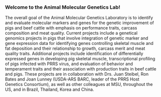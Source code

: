 ### Welcome to the Animal Molecular Genetics Lab!

The overall goal of the Animal Molecular Genetics Laboratory is to identify and evaluate molecular markers and genes for the genetic improvement of pigs and beef cattle with emphasis on performance traits, carcass composition and meat quality. Current projects include a genetical genomics projects in pigs that involve integration of genetic marker and gene expression data for identifying genes controlling skeletal muscle and fat deposition and their relationship to growth, carcass merit and meat quality traits. Additional projects include identification of differentially expressed genes in developing pig skeletal muscle, transcriptional profiling of pigs infected with PRRS virus, and evaluation of behavior and temperament traits and their association with production traits in beef cattle and pigs. These projects are in collaboration with Drs. Juan Steibel, Ron Bates and Joan Lunney (USDA-ARS BARC, leader of the PRRS Host Genetics Consortium), as well as other colleagues at MSU, throughout the US, and in Brazil, Thailand, Korea and China.